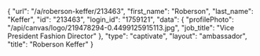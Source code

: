 {
    "url": "\/a\/roberson-keffer\/213463",
    "first_name": "Roberson",
    "last_name": "Keffer",
    "id": "213463",
    "login_id": "1759121",
    "data": {
        "profilePhoto": "\/api\/canvas\/logo\/219478294-0.4499125915113.jpg",
        "job_title": "Vice President Fashion Director"
    },
    "type": "captivate",
    "layout": "ambassador",
    "title": "Roberson Keffer"
}